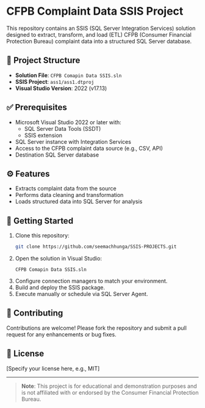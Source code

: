 # CFPB Complaint Data SSIS Project

This repository contains an SSIS (SQL Server Integration Services) solution designed to extract, transform, and load (ETL) CFPB (Consumer Financial Protection Bureau) complaint data into a structured SQL Server database.

## 📁 Project Structure

- **Solution File**: `CFPB Comapin Data SSIS.sln`
- **SSIS Project**: `ass1/ass1.dtproj`
- **Visual Studio Version**: 2022 (v17.13)

## ✅ Prerequisites

- Microsoft Visual Studio 2022 or later with:
  - SQL Server Data Tools (SSDT)
  - SSIS extension
- SQL Server instance with Integration Services
- Access to the CFPB complaint data source (e.g., CSV, API)
- Destination SQL Server database

## ⚙️ Features

- Extracts complaint data from the source
- Performs data cleaning and transformation
- Loads structured data into SQL Server for analysis

## 🚀 Getting Started

1. Clone this repository:
   ```bash
   git clone https://github.com/seemachhunga/SSIS-PROJECTS.git
   ```
2. Open the solution in Visual Studio:
   ```plaintext
   CFPB Comapin Data SSIS.sln
   ```
3. Configure connection managers to match your environment.
4. Build and deploy the SSIS package.
5. Execute manually or schedule via SQL Server Agent.

## 🤝 Contributing

Contributions are welcome! Please fork the repository and submit a pull request for any enhancements or bug fixes.

## 📜 License

[Specify your license here, e.g., MIT]

---

> **Note**: This project is for educational and demonstration purposes and is not affiliated with or endorsed by the Consumer Financial Protection Bureau.

